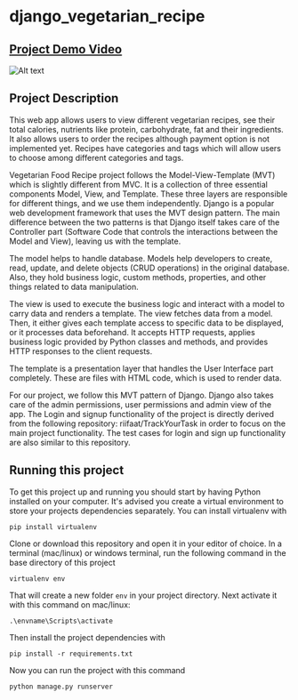 # django_vegetarian_recipe

## <a href='https://youtu.be/6jMvJNuxIsg'>Project Demo Video</a> 
![Alt text](https://github.com/MotaharMahtab/django_vegetarian_recipe/blob/main/Functionalities.gif)

## Project Description
This web app allows users to view different vegetarian recipes, see their total calories, nutrients like protein, carbohydrate, fat and their ingredients. It also allows users to order the recipes although payment option is not implemented yet. Recipes have categories and tags which will allow users to choose among different categories and tags.

Vegetarian Food Recipe project follows the Model-View-Template (MVT) which is slightly different from MVC. It is a collection of three essential components Model, View, and Template. These three layers are responsible for different things, and we use them independently. Django is a popular web development framework that uses the MVT design pattern. 
The main difference between the two patterns is that Django itself takes care of the Controller part (Software Code that controls the interactions between the Model and View), leaving us with the template.

The model helps to handle database. Models help developers to create, read, update, and delete objects (CRUD operations) in the original database. Also, they hold business logic, custom methods, properties, and other things related to data manipulation.

The view is used to execute the business logic and interact with a model to carry data and renders a template. The view fetches data from a model. Then, it either gives each template access to specific data to be displayed, or it processes data beforehand. It accepts HTTP requests, applies business logic provided by Python classes and methods, and provides HTTP responses to the client requests.

The template is a presentation layer that handles the User Interface part completely. These are files with HTML code, which is used to render data. 

For our project, we follow this MVT pattern of Django. Django also takes care of the admin permissions, user permissions and admin view of the app. The Login and signup functionality of the project is directly derived from the following repository: riifaat/TrackYourTask in order to focus on the main project functionality. The test cases for login and sign up functionality are also similar to this repository.

## Running this project

To get this project up and running you should start by having Python installed on your computer. It's advised you create a virtual environment to store your projects dependencies separately. You can install virtualenv with

```
pip install virtualenv
```

Clone or download this repository and open it in your editor of choice. In a terminal (mac/linux) or windows terminal, run the following command in the base directory of this project

```
virtualenv env
```

That will create a new folder `env` in your project directory. Next activate it with this command on mac/linux:

```
.\envname\Scripts\activate
```

Then install the project dependencies with

```
pip install -r requirements.txt
```

Now you can run the project with this command

```
python manage.py runserver
```
